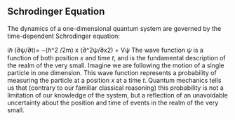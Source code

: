 ## Schrodinger Equation

The dynamics of a one-dimensional quantum system are governed by the time-dependent Schrodinger equation:

iℏ (∂ψ/∂t)= −(ℏ^2 /2m) x (∂^2ψ/∂x2) + Vψ
The wave function $\psi$ is a function of both position $x$ and time $t$, and is the fundamental description of the realm of the very small. Imagine we are following the motion of a single particle in one dimension. This wave function represents a probability of measuring the particle at a position $x$ at a time $t$. Quantum mechanics tells us that (contrary to our familiar classical reasoning) this probability is not a limitation of our knowledge of the system, but a reflection of an unavoidable uncertainty about the position and time of events in the realm of the very small.


<script src="https://gist.github.com/rodincode/a56039cd2b3154c05e8673c1e25d44b1.js"></script>
